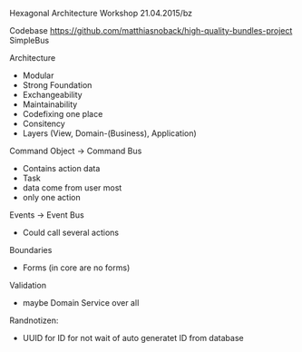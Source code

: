 Hexagonal Architecture Workshop 21.04.2015/bz


Codebase
https://github.com/matthiasnoback/high-quality-bundles-project
SimpleBus

Architecture
- Modular
- Strong Foundation
- Exchangeability
- Maintainability
- Codefixing one place
- Consitency
- Layers (View, Domain-(Business), Application)


Command Object -> Command Bus
- Contains action data
- Task
- data come from user most
- only one action


Events -> Event Bus
- Could call several actions




Boundaries
- Forms (in core are no forms)


Validation
- maybe Domain Service over all


Randnotizen:
- UUID for ID for not wait of auto generatet ID from database

